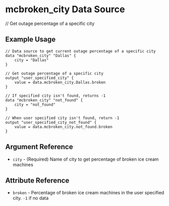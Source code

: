 # mcbroken_city Data Source

// Get outage percentage of a specific city

## Example Usage

```hcl
// Data source to get current outage percentage of a specific city
data "mcbroken_city" "Dallas" {
    city = "Dallas"
}

// Get outage percentage of a specific city
output "user_specified_city" {
    value = data.mcbroken_city.Dallas.broken
}

// If specified city isn't found, returns -1
data "mcbroken_city" "not_found" {
    city = "not_found"
}

// When user specified city isn't found, return -1
output "user_specified_city_not_found" {
    value = data.mcbroken_city.not_found.broken
}
```

## Argument Reference

* `city` - (Required) Name of city to get percentage of broken ice cream machines

## Attribute Reference

* `broken` - Percentage of broken ice cream machines in the user specified city. `-1` if no data
